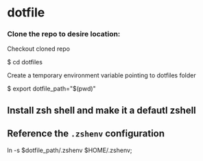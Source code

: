 # dotfile

### Clone the repo to desire location:

Checkout cloned repo

$ cd dotfiles

Create a temporary environment variable pointing to dotfiles folder

$ export dotfile_path="$(pwd)"

## Install zsh shell and make it a defautl zshell


## Reference the `.zshenv` configuration

ln -s $dotfile_path/.zshenv $HOME/.zshenv;
